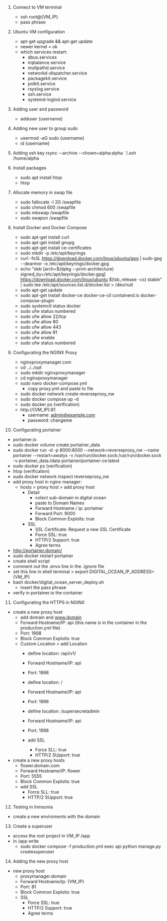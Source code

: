 1. Connect to VM terminal
    - ssh root@{VM_IP}
    - pass phrase

2. Ubuntu VM configuration
   - apt-get upgrade && apt-get update
   - newer kernel = ok
   - which services restart:
       - dbus.services
       - irqbalance.service
       - multpathd.service
       - networkd-dispatcher.service
       - packagekit.service
       - polkit.service
       - rsyslog.service
       - ssh.service
       - systemd-logind.service

3. Adding user and password
   - adduser {username}

4. Adding new user to group sudo
   - usermod -aG sudo {username}
   - id {username}

5. Adding ssh key
   rsync --archive --chown=alpha:alpha ˜/.ssh /home/alpha

6. Install packages
   - sudo apt install htop
   - htop 

7. Allocate memory in swap file
   - sudo fallocate -l 2G /swapfile
   - sudo chmod 600 /swapfile
   - sudo mkswap /swapfile
   - sudo swapon /swapfile

8. Install Docker and Docker Compose
   - sudo apt-get install curl
   - sudo apt-get install gnupg
   - sudo apt-get install ce-certificates
   - sudo mkdir -p /etc/apt/keyrings
   - curl -fsSL https://download.docker.com/linux/ubuntu/gpg | sudo gpg --dearmor -o /etc/apt/keyrings/docker.gpg
   - echo "deb [arch=$(dpkg --print-architecture) signed_by=/etc/apt/keyrings/docker.gpg] https://download.docker.com/linux/ubuntu $(lsb_release -cs) stable" | sudo tee /etc/apt/sources.list.d/docker.list  > /dev/null
   - sudo apt-get update
   - sudo apt-get install docker-ce docker-ce-cli containerd.io docker-compose-plugin
   - sudo systemctl status docker
   - sudo ufw status numbered
   - sudo ufw allow 22/tcp
   - sudo ufw allow 80
   - sudo ufw allow 443
   - sudo ufw allow 81
   - sudo ufw enable
   - sudo ufw status numbered

9. Configurating the NGINX Proxy
   - nginxproxymanager.com
   - cd ../../opt
   - sudo mkdir nginxproxymanager
   - cd nginxproxymanager
   - sudo nano docker-compose.yml
      - copy proxy.yml and paste to file
   - sudo docker network create reverseproxy_nw
   - sudo docker compose up -d
   - sudo docker ps (verification)
   - http://{VM_IP}:81
      - username: admin@example.com
      - password: changeme

10. Configurating portainer
   - portainer.io
   - sudo docker volume create portainer_data
   - sudo docker run -d -p 8000:8000 --network=reverseproxy_nw --name portainer --restart=awalys -v /var/run/docker.sock:/var/run/docker.sock -v portainer_data:/data portainer/portainer-ce:latest
   - sudo docker ps (verification)
   - htop (verification)
   - sudo docker network inspect reverseproxy_nw
   - add proxy host in nginx manager:
      - hosts > proxy host > add proxy host
         - Detail
           - colect sub-domain in digital ocean
           - paste to Domain Names
           - Forward Hostname / ip: portainer
           - Forward Port: 9000
           - Block Common Exploits: true
        - SSL
           - SSL Certificate: Request a new SSL Certificate
           - Force SSL: true
           - HTTP/2 Support: true
           - Agree terms
   - http://portainer.domain/
   - sudo docker restart portainer
   - create shell script
   - comment out the .envs line in the .ignore file
   - set this line in shell terminal > export DIGITAL_OCEAN_IP_ADDRESS={VM_IP}
   - bash docker/digital_ocean_server_deploy.sh
     - insert the pass phrase
   - verify in portainer.io the container

11. Configurating the HTTPS in NGINX
   - create a new proxy host
     - add domain and www.domain
     - Forward Hostname/IP: api (this name is in the container in the production.yml file)
     - Port: 1998
     - Block Common Exploits: true
     - Custom Location > add Location
       - define location: /api/v1/
       - Forward Hostname/IP: api
       - Port: 1998

       - define location: /
       - Forward Hostname/IP: api
       - Port: 1998

       - define location: /supersecretadmin
       - Forward Hostname/IP: api
       - Port: 1998
       - add SSL
         - Force SLL: true
         - HTTP/2 SUpport: true
   - create a new proxy hosts
     - flower.domain.com
     - Forward Hostname/IP: flower
     - Port: 5555
     - Block Common Exploits: true
     - add SSL
         - Force SLL: true
         - HTTP/2 SUpport: true

12. Testing in Inmsonia
   - create a new enviroments with the domain

13. Create a superuser
   - access the root project in VM_IP /app
   - in /app write 
     - sudo docker compose -f production.yml exec api python manage.py createsuperuser

14. Adding the new proxy host
   - new proxy host
      - proxymanager.domain
      - Forward Hostname/Ip: {VM_IP}
      - Port: 81
      - Block Common Exploits: true
      - SSL
         - Force SSL: true
         - HTTP/2 Support: true
         - Agree terms